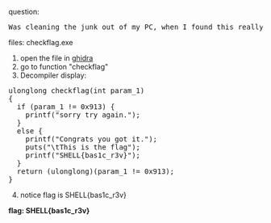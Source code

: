 
question:
<pre>
Was cleaning the junk out of my PC, when I found this really old executable. Help me look for the flag.
</pre>
files: checkflag.exe

1) open the file in [ghidra](https://ghidra-sre.org/)
2) go to function "checkflag"
3) Decompiler display:
<pre>
ulonglong checkflag(int param_1)
{
  if (param_1 != 0x913) {
    printf("sorry try again.");
  }
  else {
    printf("Congrats you got it.");
    puts("\tThis is the flag");
    printf("SHELL{bas1c_r3v}");
  }
  return (ulonglong)(param_1 != 0x913);
}
</pre>

4) notice flag is SHELL{bas1c\_r3v}

**flag: SHELL{bas1c_r3v}**
